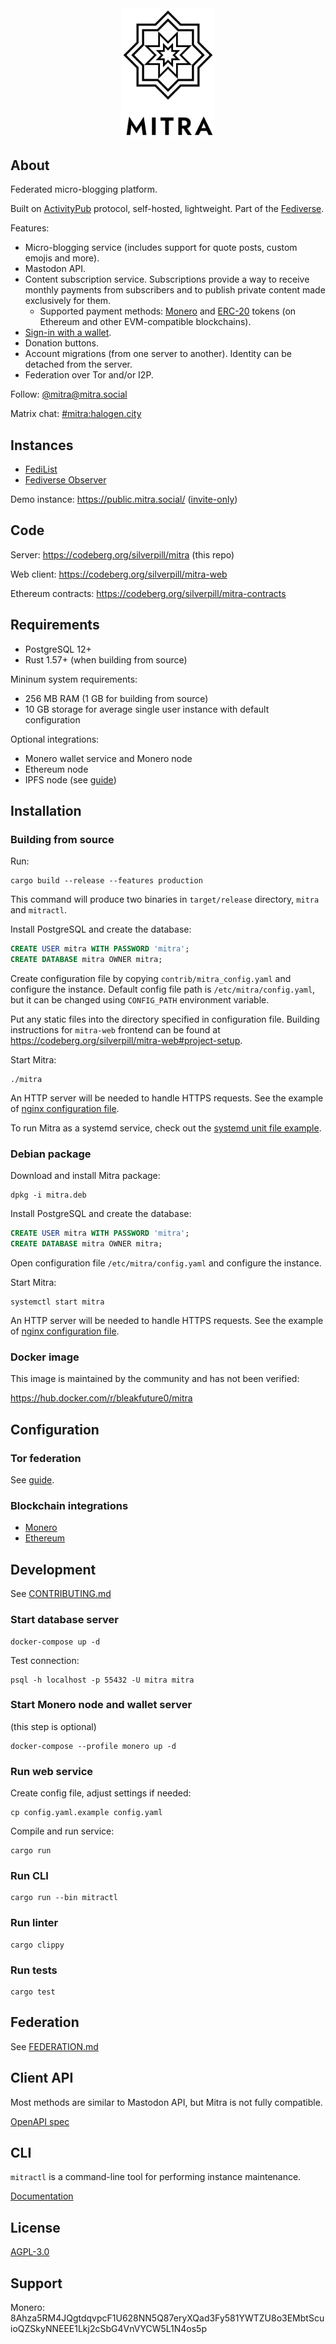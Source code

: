 <div align="center">
  <img src="./logo/logo-black-text.svg" alt="Mitra logo" width="150">
</div>

## About

Federated micro-blogging platform.

Built on [ActivityPub](https://www.w3.org/TR/activitypub/) protocol, self-hosted, lightweight. Part of the [Fediverse](https://en.wikipedia.org/wiki/Fediverse).

Features:

- Micro-blogging service (includes support for quote posts, custom emojis and more).
- Mastodon API.
- Content subscription service. Subscriptions provide a way to receive monthly payments from subscribers and to publish private content made exclusively for them.
  - Supported payment methods: [Monero](https://www.getmonero.org/get-started/what-is-monero/) and [ERC-20](https://ethereum.org/en/developers/docs/standards/tokens/erc-20/) tokens (on Ethereum and other EVM-compatible blockchains).
- [Sign-in with a wallet](https://github.com/ChainAgnostic/CAIPs/blob/master/CAIPs/caip-122.md).
- Donation buttons.
- Account migrations (from one server to another). Identity can be detached from the server.
- Federation over Tor and/or I2P.

Follow: [@mitra@mitra.social](https://mitra.social/@mitra)

Matrix chat: [#mitra:halogen.city](https://matrix.to/#/#mitra:halogen.city)

## Instances

- [FediList](http://demo.fedilist.com/instance?software=mitra)
- [Fediverse Observer](https://mitra.fediverse.observer/list)

Demo instance: https://public.mitra.social/ ([invite-only](https://public.mitra.social/about))

## Code

Server: https://codeberg.org/silverpill/mitra (this repo)

Web client: https://codeberg.org/silverpill/mitra-web

Ethereum contracts: https://codeberg.org/silverpill/mitra-contracts

## Requirements

- PostgreSQL 12+
- Rust 1.57+ (when building from source)

Mininum system requirements:

- 256 MB RAM (1 GB for building from source)
- 10 GB storage for average single user instance with default configuration

Optional integrations:

- Monero wallet service and Monero node
- Ethereum node
- IPFS node (see [guide](./docs/ipfs.md))

## Installation

### Building from source

Run:

```shell
cargo build --release --features production
```

This command will produce two binaries in `target/release` directory, `mitra` and `mitractl`.

Install PostgreSQL and create the database:

```sql
CREATE USER mitra WITH PASSWORD 'mitra';
CREATE DATABASE mitra OWNER mitra;
```

Create configuration file by copying `contrib/mitra_config.yaml` and configure the instance. Default config file path is `/etc/mitra/config.yaml`, but it can be changed using `CONFIG_PATH` environment variable.

Put any static files into the directory specified in configuration file. Building instructions for `mitra-web` frontend can be found at https://codeberg.org/silverpill/mitra-web#project-setup.

Start Mitra:

```shell
./mitra
```

An HTTP server will be needed to handle HTTPS requests. See the example of [nginx configuration file](./contrib/mitra.nginx).

To run Mitra as a systemd service, check out the [systemd unit file example](./contrib/mitra.service).

### Debian package

Download and install Mitra package:

```shell
dpkg -i mitra.deb
```

Install PostgreSQL and create the database:

```sql
CREATE USER mitra WITH PASSWORD 'mitra';
CREATE DATABASE mitra OWNER mitra;
```

Open configuration file `/etc/mitra/config.yaml` and configure the instance.

Start Mitra:

```shell
systemctl start mitra
```

An HTTP server will be needed to handle HTTPS requests. See the example of [nginx configuration file](./contrib/mitra.nginx).

### Docker image

This image is maintained by the community and has not been verified:

https://hub.docker.com/r/bleakfuture0/mitra

## Configuration

### Tor federation

See [guide](./docs/onion.md).

### Blockchain integrations

- [Monero](./docs/monero.md)
- [Ethereum](./docs/ethereum.md)

## Development

See [CONTRIBUTING.md](./CONTRIBUTING.md)

### Start database server

```shell
docker-compose up -d
```

Test connection:

```shell
psql -h localhost -p 55432 -U mitra mitra
```

### Start Monero node and wallet server

(this step is optional)

```shell
docker-compose --profile monero up -d
```

### Run web service

Create config file, adjust settings if needed:

```shell
cp config.yaml.example config.yaml
```

Compile and run service:

```shell
cargo run
```

### Run CLI

```shell
cargo run --bin mitractl
```

### Run linter

```shell
cargo clippy
```

### Run tests

```shell
cargo test
```

## Federation

See [FEDERATION.md](./FEDERATION.md)

## Client API

Most methods are similar to Mastodon API, but Mitra is not fully compatible.

[OpenAPI spec](./docs/openapi.yaml)

## CLI

`mitractl` is a command-line tool for performing instance maintenance.

[Documentation](./docs/mitractl.md)

## License

[AGPL-3.0](./LICENSE)

## Support

Monero: 8Ahza5RM4JQgtdqvpcF1U628NN5Q87eryXQad3Fy581YWTZU8o3EMbtScuioQZSkyNNEEE1Lkj2cSbG4VnVYCW5L1N4os5p
